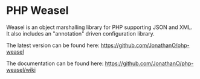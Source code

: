 PHP Weasel
==========

Weasel is an object marshalling library for PHP supporting JSON and XML.
It also includes an "annotation" driven configuration library.

The latest version can be found here: https://github.com/JonathanO/php-weasel

The documentation can be found here: https://github.com/JonathanO/php-weasel/wiki


